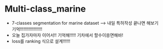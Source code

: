 # Multi-class_marine
* 7-classes segmentation for marine dataset --> 내일 특허작성 끝나면 해보기 기억!!!!!!!!!!!!!!!!!!
* 오늘 집가자마자 이어서!! 기억해!!!!! 기차에서 할수이씅면해바!
* loss를 ranking 식으로 설계!!!!!!
